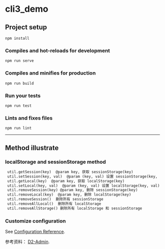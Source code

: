 # cli3_demo

## Project setup
```
npm install
```

### Compiles and hot-reloads for development
```
npm run serve
```

### Compiles and minifies for production
```
npm run build
```

### Run your tests
```
npm run test
```

### Lints and fixes files
```
npm run lint
```
----
## Method illustrate
### localStorage and sessionStorage method
``` html
 util.getSession(key)  @param key, 获取 sessionStorage(key)
 util.setSession(key, val)  @param (key, val) 设置 sessionStorage(key, val)
 util.getLocal(key)  @param key, 获取 localStorage(key)
 util.setLocal(key, val)  @param (key, val) 设置 localStorage(key, val)
 util.removeSession(key) @param key, 删除 sessionStorage(key)
 util.removeLocal(key)  @param key, 删除 localStorage(key)
 util.removeSession()  删除所有 sessionStorage
 util.removeAllLocal()  删除所有 localStorage
 util.removeAllStorage() 删除所有 localStorage 和 sessionStorage
```
### Customize configuration
See [Configuration Reference](https://cli.vuejs.org/config/).

参考资料： [D2-Admin](https://github.com/d2-projects/d2-admin).
